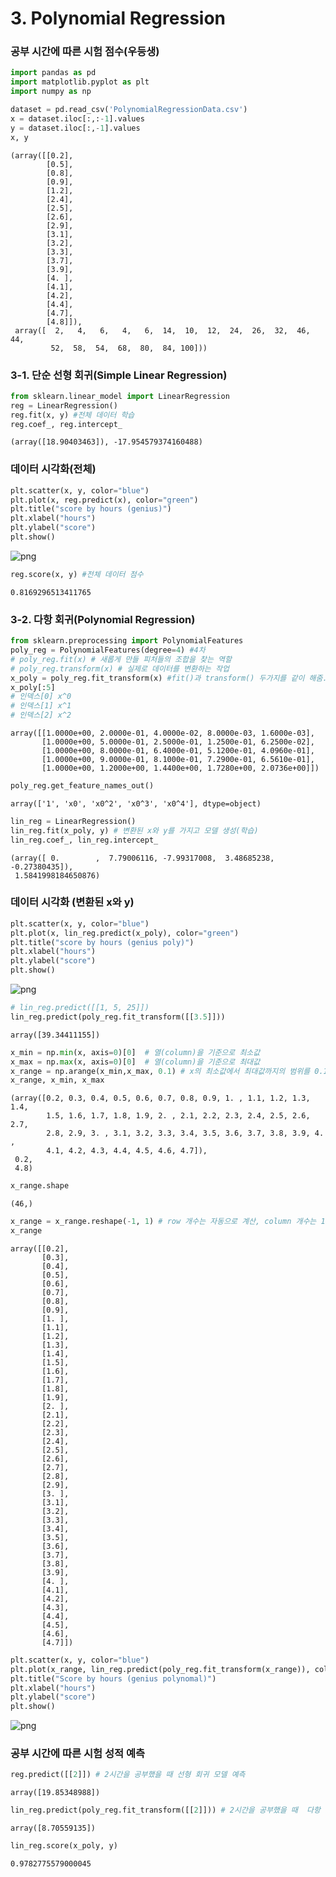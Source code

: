 # 3. Polynomial Regression

### 공부 시간에 따른 시험 점수(우등생)


```python
import pandas as pd
import matplotlib.pyplot as plt
import numpy as np

dataset = pd.read_csv('PolynomialRegressionData.csv')
x = dataset.iloc[:,:-1].values
y = dataset.iloc[:,-1].values
x, y
```




    (array([[0.2],
            [0.5],
            [0.8],
            [0.9],
            [1.2],
            [2.4],
            [2.5],
            [2.6],
            [2.9],
            [3.1],
            [3.2],
            [3.3],
            [3.7],
            [3.9],
            [4. ],
            [4.1],
            [4.2],
            [4.4],
            [4.7],
            [4.8]]),
     array([  2,   4,   6,   4,   6,  14,  10,  12,  24,  26,  32,  46,  44,
             52,  58,  54,  68,  80,  84, 100]))



### 3-1. 단순 선형 회귀(Simple Linear Regression)


```python
from sklearn.linear_model import LinearRegression
reg = LinearRegression()
reg.fit(x, y) #전체 데이터 학습
reg.coef_, reg.intercept_
```




    (array([18.90403463]), -17.954579374160488)



### 데이터 시각화(전체)


```python
plt.scatter(x, y, color="blue")
plt.plot(x, reg.predict(x), color="green")
plt.title("score by hours (genius)") 
plt.xlabel("hours")
plt.ylabel("score")
plt.show()
```


    
![png](output_6_0.png)
    



```python
reg.score(x, y) #전체 데이터 점수
```




    0.8169296513411765



### 3-2. 다항 회귀(Polynomial Regression)


```python
from sklearn.preprocessing import PolynomialFeatures
poly_reg = PolynomialFeatures(degree=4) #4차
# poly_reg.fit(x) # 새롭게 만들 피처들의 조합을 찾는 역할 
# poly_reg.transform(x) # 실제로 데이터를 변환하는 작업
x_poly = poly_reg.fit_transform(x) #fit()과 transform() 두가지를 같이 해줌.
x_poly[:5]
# 인덱스[0] x^0
# 인덱스[1] x^1
# 인덱스[2] x^2
```




    array([[1.0000e+00, 2.0000e-01, 4.0000e-02, 8.0000e-03, 1.6000e-03],
           [1.0000e+00, 5.0000e-01, 2.5000e-01, 1.2500e-01, 6.2500e-02],
           [1.0000e+00, 8.0000e-01, 6.4000e-01, 5.1200e-01, 4.0960e-01],
           [1.0000e+00, 9.0000e-01, 8.1000e-01, 7.2900e-01, 6.5610e-01],
           [1.0000e+00, 1.2000e+00, 1.4400e+00, 1.7280e+00, 2.0736e+00]])




```python
poly_reg.get_feature_names_out()
```




    array(['1', 'x0', 'x0^2', 'x0^3', 'x0^4'], dtype=object)




```python
lin_reg = LinearRegression()
lin_reg.fit(x_poly, y) # 변환된 x와 y를 가지고 모델 생성(학습)
lin_reg.coef_, lin_reg.intercept_
```




    (array([ 0.        ,  7.79006116, -7.99317008,  3.48685238, -0.27380435]),
     1.5841998184650876)



### 데이터 시각화 (변환된 x와 y)


```python
plt.scatter(x, y, color="blue")
plt.plot(x, lin_reg.predict(x_poly), color="green")
plt.title("score by hours (genius poly)")
plt.xlabel("hours")
plt.ylabel("score")
plt.show()
```


    
![png](output_13_0.png)
    



```python
# lin_reg.predict([[1, 5, 25]])
lin_reg.predict(poly_reg.fit_transform([[3.5]]))
```




    array([39.34411155])




```python
x_min = np.min(x, axis=0)[0]  # 열(column)을 기준으로 최소값
x_max = np.max(x, axis=0)[0]  # 열(column)을 기준으로 최대값
x_range = np.arange(x_min,x_max, 0.1) # x의 최소값에서 최대값까지의 범위를 0.1단위로 잘라서 데이터를 생성
x_range, x_min, x_max

```




    (array([0.2, 0.3, 0.4, 0.5, 0.6, 0.7, 0.8, 0.9, 1. , 1.1, 1.2, 1.3, 1.4,
            1.5, 1.6, 1.7, 1.8, 1.9, 2. , 2.1, 2.2, 2.3, 2.4, 2.5, 2.6, 2.7,
            2.8, 2.9, 3. , 3.1, 3.2, 3.3, 3.4, 3.5, 3.6, 3.7, 3.8, 3.9, 4. ,
            4.1, 4.2, 4.3, 4.4, 4.5, 4.6, 4.7]),
     0.2,
     4.8)




```python
x_range.shape
```




    (46,)




```python
x_range = x_range.reshape(-1, 1) # row 개수는 자동으로 계산, column 개수는 1개
x_range
```




    array([[0.2],
           [0.3],
           [0.4],
           [0.5],
           [0.6],
           [0.7],
           [0.8],
           [0.9],
           [1. ],
           [1.1],
           [1.2],
           [1.3],
           [1.4],
           [1.5],
           [1.6],
           [1.7],
           [1.8],
           [1.9],
           [2. ],
           [2.1],
           [2.2],
           [2.3],
           [2.4],
           [2.5],
           [2.6],
           [2.7],
           [2.8],
           [2.9],
           [3. ],
           [3.1],
           [3.2],
           [3.3],
           [3.4],
           [3.5],
           [3.6],
           [3.7],
           [3.8],
           [3.9],
           [4. ],
           [4.1],
           [4.2],
           [4.3],
           [4.4],
           [4.5],
           [4.6],
           [4.7]])




```python
plt.scatter(x, y, color="blue")
plt.plot(x_range, lin_reg.predict(poly_reg.fit_transform(x_range)), color="green")
plt.title("Score by hours (genius polynomal)")
plt.xlabel("hours")
plt.ylabel("score")
plt.show()
```


    
![png](output_18_0.png)
    


### 공부 시간에 따른 시험 성적 예측


```python
reg.predict([[2]]) # 2시간을 공부했을 때 선형 회귀 모델 예측 
```




    array([19.85348988])




```python
lin_reg.predict(poly_reg.fit_transform([[2]])) # 2시간을 공부했을 때  다항 회귀  모델의 예측
```




    array([8.70559135])




```python
lin_reg.score(x_poly, y)
```




    0.9782775579000045


